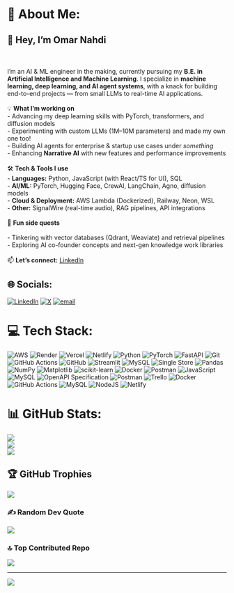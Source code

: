 # 💫 About Me:
## 👋 Hey, I’m Omar Nahdi  
<br><br>I’m an AI & ML engineer in the making, currently pursuing my **B.E. in Artificial Intelligence and Machine Learning**. I specialize in **machine learning, deep learning, and AI agent systems**, with a knack for building end-to-end projects — from small LLMs to real-time AI applications.  <br><br>💡 **What I’m working on**  <br>- Advancing my deep learning skills with PyTorch, transformers, and diffusion models  <br>- Experimenting with custom LLMs (1M–10M parameters) and made my own one too!<br>- Building AI agents for enterprise & startup use cases under *something*  <br>- Enhancing **Narrative AI** with new features and performance improvements  <br><br>🛠 **Tech & Tools I use**  <br>- **Languages:** Python, JavaScript (with React/TS for UI), SQL  <br>- **AI/ML:** PyTorch, Hugging Face, CrewAI, LangChain, Agno, diffusion models  <br>- **Cloud & Deployment:** AWS Lambda (Dockerized), Railway, Neon, WSL  <br>- **Other:** SignalWire (real-time audio), RAG pipelines, API integrations  <br><br>🚀 **Fun side quests**  <br><br>- Tinkering with vector databases (Qdrant, Weaviate) and retrieval pipelines  <br>- Exploring AI co-founder concepts and next-gen knowledge work libraries  <br><br>📫 **Let’s connect:** [LinkedIn](https://www.linkedin.com/in/omarnahdi/)


## 🌐 Socials:
[![LinkedIn](https://img.shields.io/badge/LinkedIn-%230077B5.svg?logo=linkedin&logoColor=white)](https://linkedin.com/in/omarnahdi) [![X](https://img.shields.io/badge/X-black.svg?logo=X&logoColor=white)](https://x.com/OmarNahdiAI) [![email](https://img.shields.io/badge/Email-D14836?logo=gmail&logoColor=white)](mailto:omarnahdi.ai@gmail.com) 

# 💻 Tech Stack:
![AWS](https://img.shields.io/badge/AWS-%23FF9900.svg?style=for-the-badge&logo=amazon-aws&logoColor=white) ![Render](https://img.shields.io/badge/Render-%46E3B7.svg?style=for-the-badge&logo=render&logoColor=white) ![Vercel](https://img.shields.io/badge/vercel-%23000000.svg?style=for-the-badge&logo=vercel&logoColor=white) ![Netlify](https://img.shields.io/badge/netlify-%23000000.svg?style=for-the-badge&logo=netlify&logoColor=#00C7B7) ![Python](https://img.shields.io/badge/python-3670A0?style=for-the-badge&logo=python&logoColor=ffdd54) ![PyTorch](https://img.shields.io/badge/PyTorch-%23EE4C2C.svg?style=for-the-badge&logo=PyTorch&logoColor=white) ![FastAPI](https://img.shields.io/badge/FastAPI-005571?style=for-the-badge&logo=fastapi) ![Git](https://img.shields.io/badge/git-%23F05033.svg?style=for-the-badge&logo=git&logoColor=white) ![GitHub Actions](https://img.shields.io/badge/github%20actions-%232671E5.svg?style=for-the-badge&logo=githubactions&logoColor=white) ![GitHub](https://img.shields.io/badge/github-%23121011.svg?style=for-the-badge&logo=github&logoColor=white) ![Streamlit](https://img.shields.io/badge/Streamlit-%23FE4B4B.svg?style=for-the-badge&logo=streamlit&logoColor=white) ![MySQL](https://img.shields.io/badge/mysql-4479A1.svg?style=for-the-badge&logo=mysql&logoColor=white) ![Single Store](https://img.shields.io/badge/Single%20Store-AA00FF?style=for-the-badge&logo=singlestore&logoColor=white) ![Pandas](https://img.shields.io/badge/pandas-%23150458.svg?style=for-the-badge&logo=pandas&logoColor=white) ![NumPy](https://img.shields.io/badge/numpy-%23013243.svg?style=for-the-badge&logo=numpy&logoColor=white) ![Matplotlib](https://img.shields.io/badge/Matplotlib-%23ffffff.svg?style=for-the-badge&logo=Matplotlib&logoColor=black) ![scikit-learn](https://img.shields.io/badge/scikit--learn-%23F7931E.svg?style=for-the-badge&logo=scikit-learn&logoColor=white) ![Docker](https://img.shields.io/badge/docker-%230db7ed.svg?style=for-the-badge&logo=docker&logoColor=white) ![Postman](https://img.shields.io/badge/Postman-FF6C37?style=for-the-badge&logo=postman&logoColor=white) ![JavaScript](https://img.shields.io/badge/javascript-%23323330.svg?style=for-the-badge&logo=javascript&logoColor=%23F7DF1E) ![MySQL](https://img.shields.io/badge/mysql-4479A1.svg?style=for-the-badge&logo=mysql&logoColor=white) ![OpenAPI Specification](https://img.shields.io/badge/openapiinitiative-%23000000.svg?style=for-the-badge&logo=openapiinitiative&logoColor=white) ![Postman](https://img.shields.io/badge/Postman-FF6C37?style=for-the-badge&logo=postman&logoColor=white) ![Trello](https://img.shields.io/badge/Trello-%23026AA7.svg?style=for-the-badge&logo=Trello&logoColor=white) ![Docker](https://img.shields.io/badge/docker-%230db7ed.svg?style=for-the-badge&logo=docker&logoColor=white) ![GitHub Actions](https://img.shields.io/badge/github%20actions-%232671E5.svg?style=for-the-badge&logo=githubactions&logoColor=white) ![MySQL](https://img.shields.io/badge/mysql-4479A1.svg?style=for-the-badge&logo=mysql&logoColor=white) ![NodeJS](https://img.shields.io/badge/node.js-6DA55F?style=for-the-badge&logo=node.js&logoColor=white) ![Netlify](https://img.shields.io/badge/netlify-%23000000.svg?style=for-the-badge&logo=netlify&logoColor=#00C7B7)
# 📊 GitHub Stats:
![](https://github-readme-stats.vercel.app/api?username=omarnahdi&theme=dark&hide_border=false&include_all_commits=true&count_private=true)<br/>
![](https://nirzak-streak-stats.vercel.app/?user=omarnahdi&theme=dark&hide_border=false)<br/>
![](https://github-readme-stats.vercel.app/api/top-langs/?username=omarnahdi&theme=dark&hide_border=false&include_all_commits=true&count_private=true&layout=compact)

## 🏆 GitHub Trophies
![](https://github-profile-trophy.vercel.app/?username=omarnahdi&theme=onedark&no-frame=true&no-bg=false&margin-w=4)

### ✍️ Random Dev Quote
![](https://quotes-github-readme.vercel.app/api?type=horizontal&theme=dark)

### 🔝 Top Contributed Repo
![](https://github-contributor-stats.vercel.app/api?username=omarnahdi&limit=5&theme=dark&combine_all_yearly_contributions=true)

---
[![](https://visitcount.itsvg.in/api?id=omarnahdi&icon=0&color=0)](https://visitcount.itsvg.in)

<!-- Proudly created with GPRM ( https://gprm.itsvg.in ) -->
